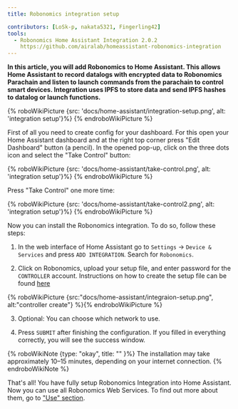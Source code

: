 ```yaml
---
title: Robonomics integration setup

contributors: [LoSk-p, nakata5321, Fingerling42]
tools:
  - Robonomics Home Assistant Integration 2.0.2
    https://github.com/airalab/homeassistant-robonomics-integration
---
```


**In this article, you will add Robonomics to Home Assistant. This allows Home Assistant to record datalogs with encrypted data to Robonomics Parachain and listen to launch commands from the parachain to control smart devices. Integration uses IPFS to store data and send IPFS hashes to datalog or launch functions.**

{% roboWikiPicture {src: 'docs/home-assistant/integration-setup.png', alt: 'integration setup'}%} {% endroboWikiPicture %}

First of all you need to create config for your dashboard. For this open your Home Assistant dashboard and at the right top corner press "Edit Dashboard" button (a pencil).
In the opened pop-up, click on the three dots icon and select the "Take Control" button:

{% roboWikiPicture {src: 'docs/home-assistant/take-control.png', alt: 'integration setup'}%} {% endroboWikiPicture %}

Press "Take Control" one more time:

{% roboWikiPicture {src: 'docs/home-assistant/take-control2.png', alt: 'integration setup'}%} {% endroboWikiPicture %}

Now you can install the Robonomics integration. To do so, follow these steps:
 

1. In the web interface of Home Assistant go to `Settings` -> `Device & Services` and press `ADD INTEGRATION`. Search for `Robonomics`.

2. Click on Robonomics, upload your setup file, and enter password for the `CONTROLLER` account. Instructions on how to create the setup file can be found [here](/docs/sub-activate/?topic=smart-home#setup-your-subscription)

{% roboWikiPicture {src:"docs/home-assistant/integraion-setup.png", alt:"controller create"} %}{% endroboWikiPicture %}

3. Optional: You can choose which network to use.

4. Press `SUBMIT` after finishing the configuration. If you filled in everything correctly, you will see the success window.

{% roboWikiNote {type: "okay", title: "" }%} The installation may take approximately 10–15 minutes, depending on your internet connection. {% endroboWikiNote %}

That's all! You have fully setup Robonomics Integration into Home Assistant. Now you can use all
Robonomics Web Services. To find out more about them, go to ["Use" section](/docs/add-user).
